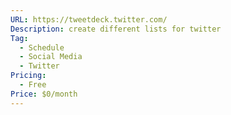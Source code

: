 ```yaml
---
URL: https://tweetdeck.twitter.com/
Description: create different lists for twitter
Tag:
  - Schedule
  - Social Media
  - Twitter
Pricing:
  - Free
Price: $0/month
---
```

